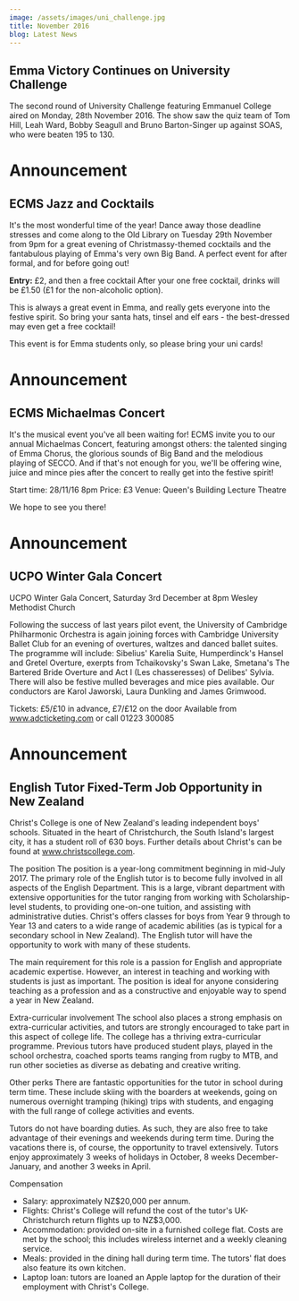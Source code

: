 ```yaml
---
image: /assets/images/uni_challenge.jpg
title: November 2016
blog: Latest News
---
```


## Emma Victory Continues on University Challenge

The second round of University Challenge featuring Emmanuel College aired on Monday, 28th November 2016. The show saw the quiz team of Tom Hill, Leah Ward, Bobby Seagull and Bruno Barton-Singer up against SOAS, who were beaten 195 to 130.

# Announcement

## ECMS Jazz and Cocktails

It's the most wonderful time of the year! Dance away those deadline stresses and come along to the Old Library on Tuesday 29th November from 9pm for a great evening of Christmassy-themed cocktails and the fantabulous playing of Emma's very own Big Band. A perfect event for after formal, and for before going out! 

**Entry:** £2, and then a free cocktail 
After your one free cocktail, drinks will be £1.50 (£1 for the non-alcoholic option). 

This is always a great event in Emma, and really gets everyone into the festive spirit. So bring your santa hats, tinsel and elf ears - the best-dressed may even get a free cocktail! 

This event is for Emma students only, so please bring your uni cards!

# Announcement

## ECMS Michaelmas Concert

It's the musical event you've all been waiting for! ECMS invite you to our annual Michaelmas Concert, featuring amongst others: the talented singing of Emma Chorus, the glorious sounds of Big Band and the melodious playing of SECCO. And if that's not enough for you, we'll be offering wine, juice and mince pies after the concert to really get into the festive spirit! 

Start time: 28/11/16 8pm 
Price: £3
Venue: Queen's Building Lecture Theatre 

We hope to see you there! 


# Announcement

## UCPO Winter Gala Concert

UCPO Winter Gala Concert, Saturday 3rd December at 8pm 
Wesley Methodist Church 

Following the success of last years pilot event, the University of Cambridge Philharmonic Orchestra is again joining forces with Cambridge University Ballet Club for an evening of overtures, waltzes and danced ballet suites. The programme will include: Sibelius' Karelia Suite, Humperdinck's Hansel and Gretel Overture, exerpts from Tchaikovsky's Swan Lake, Smetana's The Bartered Bride Overture and Act I (Les chasseresses) of Delibes' Sylvia. There will also be festive mulled beverages and mice pies available. Our conductors are Karol Jaworski, Laura Dunkling and James Grimwood.

Tickets: £5/£10 in advance, £7/£12 on the door
        Available from www.adcticketing.com or call 01223 300085

# Announcement

## English Tutor Fixed-Term Job Opportunity in New Zealand

Christ's College is one of New Zealand's leading independent boys' schools. Situated in the heart of Christchurch, the South Island's largest city, it has a student roll of 630 boys. Further details about Christ's can be found at www.christscollege.com. 

The position 
The position is a year-long commitment beginning in mid-July 2017. The primary role of the English tutor is to become fully involved in all aspects of the English Department. This is a large, vibrant department with extensive opportunities for the tutor ranging from working with Scholarship-level students, to providing one-on-one tuition, and assisting with administrative duties. Christ's offers classes for boys from Year 9 through to Year 13 and caters to a wide range of academic abilities (as is typical for a secondary school in New Zealand). The English tutor will have the opportunity to work with many of these students. 

The main requirement for this role is a passion for English and appropriate academic expertise. However, an interest in teaching and working with students is just as important. The position is ideal for anyone considering teaching as a profession and as a constructive and enjoyable way to spend a year in New Zealand. 

Extra-curricular involvement
The school also places a strong emphasis on extra-curricular activities, and tutors are strongly encouraged to take part in this aspect of college life. The college has a thriving extra-curricular programme. Previous tutors have produced student plays, played in the school orchestra, coached sports teams ranging from rugby to MTB, and run other societies as diverse as debating and creative writing. 

Other perks
There are fantastic opportunities for the tutor in school during term time. These include skiing with the boarders at weekends, going on numerous overnight tramping (hiking) trips with students, and engaging with the full range of college activities and events. 

Tutors do not have boarding duties. As such, they are also free to take advantage of their evenings and weekends during term time. During the vacations there is, of course, the opportunity to travel extensively. Tutors enjoy approximately 3 weeks of holidays in October, 8 weeks December-January, and another 3 weeks in April. 

Compensation


- 	Salary: approximately NZ$20,000 per annum.
- 	Flights: Christ's College will refund the cost of the tutor's UK-Christchurch return flights up to NZ$3,000. 
- 	Accommodation: provided on-site in a furnished college flat. Costs are met by the school; this includes wireless internet and a weekly cleaning service. 
- 	Meals: provided in the dining hall during term time. The tutors' flat does also feature its own kitchen.
- 	Laptop loan: tutors are loaned an Apple laptop for the duration of their employment with Christ's College.